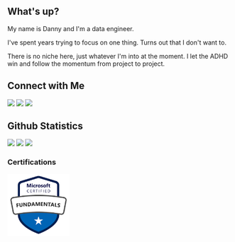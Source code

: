 ## What's up? 

My name is Danny and I'm a data engineer.

I've spent years trying to focus on one thing. Turns out that I don't want to. 

There is no niche here, just whatever I'm into at the moment. I let the ADHD win and follow the momentum from project to project.  

## Connect with Me

<a href="mailto:hello@dannyvilchez.com"><img src="https://img.shields.io/badge/Email-Red&logo=Gmail&logoColor=white"/></a>
<a href="https://linkedin.com/in/vilchezdanny"><img src="https://img.shields.io/badge/LinkedIn-blue"/></a>
<a href="https://x.com/_dannyvilchez"><img src="https://img.shields.io/badge/%E2%80%8E-black?logo=X&logoColor=white" /></a>


## Github Statistics

<p aligh="center">
<img height="180em" src="https://github-readme-streak-stats.herokuapp.com/?user=dannyvilchez" />
<img height="180em" src="https://github-readme-stats.vercel.app/api/top-langs/?username=dannyvilchez"  />
<img height="180em" src="https://github-readme-stats-eight-theta.vercel.app/api?username=dannyvilchez&show_icons=true&include_all_commits=true&count_private=true"/>
</p>

### Certifications

<img src="az900.png" alt="AZ-900 Certification" height="140em" />




<!--
<a href="https://www.dannyvilchez.com"><img src="https://img.shields.io/badge/dannyvilchez?style=flat&logo=Google-Chrome&logoColor=white"/></a>
ADD Blog


--> 
